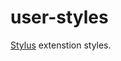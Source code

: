 # user-styles

[Stylus](https://chrome.google.com/webstore/detail/stylus/clngdbkpkpeebahjckkjfobafhncgmne?hl=en) extenstion styles.
